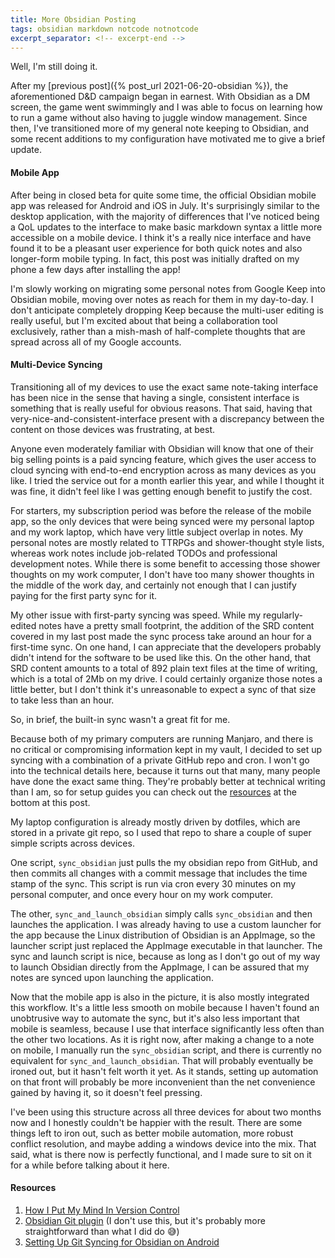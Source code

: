 ```yaml
---
title: More Obsidian Posting
tags: obsidian markdown notcode notnotcode
excerpt_separator: <!-- excerpt-end -->
---
```


Well, I'm still doing it.

After my [previous post]({% post_url 2021-06-20-obsidian %}), the aforementioned D&D campaign began
in earnest. With Obsidian as a DM screen, the game went swimmingly and I was able to focus on
learning how to run a game without also having to juggle window management.  Since then, I've
transitioned more of my general note keeping to Obsidian, and some recent additions to my
configuration have motivated me to give a brief update.

<!-- excerpt-end -->

#### Mobile App
After being in closed beta for quite some time, the official Obsidian mobile app was released for
Android and iOS in July. It's surprisingly similar to the desktop application, with the majority of
differences that I've noticed being a QoL updates to the interface to make basic markdown syntax a
little more accessible on a mobile device. I think it's a really nice interface and have found it to
be a pleasant user experience for both quick notes and also longer-form mobile typing. In fact, this
post was initially drafted on my phone a few days after installing the app!

I'm slowly working on migrating some personal notes from Google Keep into Obsidian mobile, moving
over notes as reach for them in my day-to-day. I don't anticipate completely dropping Keep because
the multi-user editing is really useful, but I'm excited about that being a collaboration tool
exclusively, rather than a mish-mash of half-complete thoughts that are spread across all of my
Google accounts.

#### Multi-Device Syncing
Transitioning all of my devices to use the exact same note-taking interface has been nice in the
sense that having a single, consistent interface is something that is really useful for obvious
reasons. That said, having that very-nice-and-consistent-interface present with a discrepancy
between the content on those devices was frustrating, at best.

Anyone even moderately familiar with Obsidian will know that one of their big selling points is a
paid syncing feature, which gives the user access to cloud syncing with end-to-end encryption across
as many devices as you like. I tried the service out for a month earlier this year, and while I
thought it was fine, it didn't feel like I was getting enough benefit to justify the cost.

For starters, my subscription period was before the release of the mobile app, so the only devices
that were being synced were my personal laptop and my work laptop, which have very little subject
overlap in notes. My personal notes are mostly related to TTRPGs and shower-thought style lists,
whereas work notes include job-related TODOs and professional development notes. While there is some
benefit to accessing those shower thoughts on my work computer, I don't have too many shower
thoughts in the middle of the work day, and certainly not enough that I can justify paying for the
first party sync for it.

My other issue with first-party syncing was speed. While my regularly-edited notes have a pretty
small footprint, the addition of the SRD content covered in my last post made the sync process take
around an hour for a first-time sync. On one hand, I can appreciate that the developers probably
didn't intend for the software to be used like this. On the other hand, that SRD content amounts to
a total of 892 plain text files at the time of writing, which is a total of 2Mb on my drive. I could
certainly organize those notes a little better, but I don't think it's unreasonable to expect a sync
of that size to take less than an hour.

So, in brief, the built-in sync wasn't a great fit for me.

Because both of my primary computers are running Manjaro, and there is no critical or compromising
information kept in my vault, I decided to set up syncing with a combination of a private GitHub
repo and cron. I won't go into the technical details here, because it turns out that many, many
people have done the exact same thing. They're probably better at technical writing than I am, so
for setup guides you can check out the [resources](#resources) at the bottom at this post.

My laptop configuration is already mostly driven by dotfiles, which are stored in a private git
repo, so I used that repo to share a couple of super simple scripts across devices.

One script, `sync_obsidian` just pulls the my obsidian repo from GitHub, and then commits all
changes with a commit message that includes the time stamp of the sync. This script is run via cron
every 30 minutes on my personal computer, and once every hour on my work computer.

The other, `sync_and_launch_obsidian` simply calls `sync_obsidian` and then launches the
application. I was already having to use a custom launcher for the app because the Linux
distribution of Obsidian is an AppImage, so the launcher script just replaced the AppImage
executable in that launcher. The sync and launch script is nice, because as long as I don't go out
of my way to launch Obsidian directly from the AppImage, I can be assured that my notes are synced
upon launching the application.

Now that the mobile app is also in the picture, it is also mostly integrated this workflow. It's a
little less smooth on mobile because I haven't found an unobtrusive way to automate the sync, but
it's also less important that mobile is seamless, because I use that interface significantly less
often than the other two locations. As it is right now, after making a change to a note on mobile, I
manually run the `sync_obsidian` script, and there is currently no equivalent for
`sync_and_launch_obsidian`. That will probably eventually be ironed out, but it hasn't felt worth it
yet. As it stands, setting up automation on that front will probably be more inconvenient than the
net convenience gained by having it, so it doesn't feel pressing.

I've been using this structure across all three devices for about two months now and I honestly
couldn't be happier with the result. There are some things left to iron out, such as better mobile
automation, more robust conflict resolution, and maybe adding a windows device into the mix. That
said, what is there now is perfectly functional, and I made sure to sit on it for a while before
talking about it here.

#### Resources
1. [How I Put My Mind In Version Control](https://medium.com/analytics-vidhya/how-i-put-my-mind-under-version-control-24caea37b8a5)
2. [Obsidian Git plugin](https://github.com/denolehov/obsidian-git) (I don't use this, but it's
   probably more straightforward than what I did do :sweat_smile:)
3. [Setting Up Git Syncing for Obsidian on Android](https://lucidhacker.substack.com/p/setting-up-git-syncing-for-obsidian)
